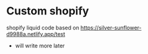 # Custom shopify
 shopify liquid code based on https://silver-sunflower-d9988a.netlify.app/test


- will write more later
